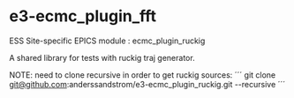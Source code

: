 e3-ecmc_plugin_fft
======
ESS Site-specific EPICS module : ecmc_plugin_ruckig

A shared library for tests with ruckig traj generator.


NOTE: need to clone recursive in order to get ruckig sources:
´´´
git clone  git@github.com:anderssandstrom/e3-ecmc_plugin_ruckig.git --recursive
´´´


